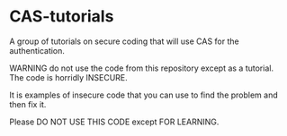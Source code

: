# CAS-tutorials
A group of tutorials on secure coding that will use CAS for the authentication.

WARNING do not use the code from this repository except as a tutorial.  
The code is horridly INSECURE.

It is examples of insecure code that you can use to find the problem and then fix it.

Please DO NOT USE THIS CODE except FOR LEARNING.
